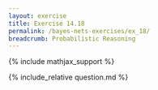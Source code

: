 ```yaml
---
layout: exercise
title: Exercise 14.18
permalink: /bayes-nets-exercises/ex_18/
breadcrumb: Probabilistic Reasoning
---
```


{% include mathjax_support %}

<div><i class="arrow-up loader" data-chapter="bayes-nets-exercises" data-exercise="ex_18" data-rating="0"></i></div>
{% include_relative question.md %}
